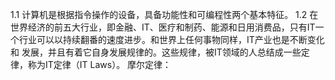 1.1 计算机是根据指令操作的设备，具备功能性和可编程性两个基本特征。
1.2 在世界经济的前五大行业，即金融、IT、医疗和制药、能源和日用消费品，只有IT一个行业可以以持续翻番的速度进步。和世界上任何事物同样，IT产业也是不断变化和
发展，并且有着它自身发展规律的。这些规律，被IT领域的人总结成一些定律，称为IT定律（IT Laws）。
  摩尔定律：
